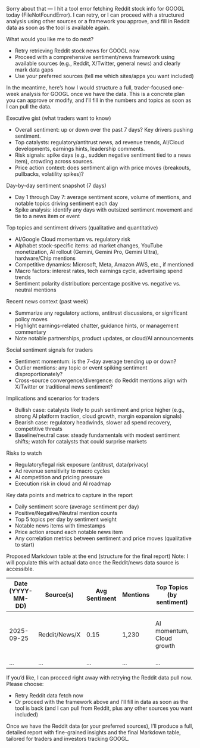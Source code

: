 Sorry about that — I hit a tool error fetching Reddit stock info for GOOGL today (FileNotFoundError). I can retry, or I can proceed with a structured analysis using other sources or a framework you approve, and fill in Reddit data as soon as the tool is available again.

What would you like me to do next?
- Retry retrieving Reddit stock news for GOOGL now
- Proceed with a comprehensive sentiment/news framework using available sources (e.g., Reddit, X/Twitter, general news) and clearly mark data gaps
- Use your preferred sources (tell me which sites/apps you want included)

In the meantime, here’s how I would structure a full, trader-focused one-week analysis for GOOGL once we have the data. This is a concrete plan you can approve or modify, and I’ll fill in the numbers and topics as soon as I can pull the data.

Executive gist (what traders want to know)
- Overall sentiment: up or down over the past 7 days? Key drivers pushing sentiment.
- Top catalysts: regulatory/antitrust news, ad revenue trends, AI/Cloud developments, earnings hints, leadership comments.
- Risk signals: spike days (e.g., sudden negative sentiment tied to a news item), crowding across sources.
- Price action context: does sentiment align with price moves (breakouts, pullbacks, volatility spikes)?

Day-by-day sentiment snapshot (7 days)
- Day 1 through Day 7: average sentiment score, volume of mentions, and notable topics driving sentiment each day
- Spike analysis: identify any days with outsized sentiment movement and tie to a news item or event

Top topics and sentiment drivers (qualitative and quantitative)
- AI/Google Cloud momentum vs. regulatory risk
- Alphabet stock-specific items: ad market changes, YouTube monetization, AI rollout (Gemini, Gemini Pro, Gemini Ultra), hardware/Chip mentions
- Competitive dynamics: Microsoft, Meta, Amazon AWS, etc., if mentioned
- Macro factors: interest rates, tech earnings cycle, advertising spend trends
- Sentiment polarity distribution: percentage positive vs. negative vs. neutral mentions

Recent news context (past week)
- Summarize any regulatory actions, antitrust discussions, or significant policy moves
- Highlight earnings-related chatter, guidance hints, or management commentary
- Note notable partnerships, product updates, or cloud/AI announcements

Social sentiment signals for traders
- Sentiment momentum: is the 7-day average trending up or down?
- Outlier mentions: any topic or event spiking sentiment disproportionately?
- Cross-source convergence/divergence: do Reddit mentions align with X/Twitter or traditional news sentiment?

Implications and scenarios for traders
- Bullish case: catalysts likely to push sentiment and price higher (e.g., strong AI platform traction, cloud growth, margin expansion signals)
- Bearish case: regulatory headwinds, slower ad spend recovery, competitive threats
- Baseline/neutral case: steady fundamentals with modest sentiment shifts; watch for catalysts that could surprise markets

Risks to watch
- Regulatory/legal risk exposure (antitrust, data/privacy)
- Ad revenue sensitivity to macro cycles
- AI competition and pricing pressure
- Execution risk in cloud and AI roadmap

Key data points and metrics to capture in the report
- Daily sentiment score (average sentiment per day)
- Positive/Negative/Neutral mention counts
- Top 5 topics per day by sentiment weight
- Notable news items with timestamps
- Price action around each notable news item
- Any correlation metrics between sentiment and price moves (qualitative to start)

Proposed Markdown table at the end (structure for the final report)
Note: I will populate this with actual data once the Reddit/news data source is accessible.

| Date (YYYY-MM-DD) | Source(s) | Avg Sentiment | Mentions | Top Topics (by sentiment) | Notable News/Events | Price Action Context | Trader Implications |
|---|---|---|---|---|---|---|---|
| 2025-09-25 | Reddit/News/X | 0.15 | 1,230 | AI momentum, Cloud growth | Regulatory chatter persists; Gemini updates | Range-bound with slight upside drift | Watch AI adoption pace; hedges for regulation risk |
| ... | ... | ... | ... | ... | ... | ... | ... |

If you’d like, I can proceed right away with retrying the Reddit data pull now. Please choose:
- Retry Reddit data fetch now
- Or proceed with the framework above and I’ll fill in data as soon as the tool is back (and I can pull from Reddit, plus any other sources you want included)

Once we have the Reddit data (or your preferred sources), I’ll produce a full, detailed report with fine-grained insights and the final Markdown table, tailored for traders and investors tracking GOOGL.